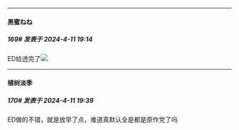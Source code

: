 ﻿
*****

####  黒蜜ねね  
##### 169#       发表于 2024-4-11 19:14

ED给透完了<img src="https://static.saraba1st.com/image/smiley/face2017/068.png" referrerpolicy="no-referrer">


*****

####  植树淡季  
##### 170#       发表于 2024-4-11 19:39

ED做的不错，就是放早了点，难道真默认全是都是原作党了吗

